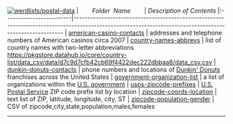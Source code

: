 [![werdlists/postal-data](https://img.shields.io/badge/werdlists-postal_data-purple.svg?logo=github&style=popout&longCache=true)](# "werdlists/postal-data")
|&nbsp;&nbsp;&nbsp;&nbsp;&nbsp;&nbsp;&nbsp;&nbsp;_Folder&nbsp;&nbsp;Name_&nbsp;&nbsp;&nbsp;&nbsp;&nbsp;&nbsp;&nbsp;&nbsp;| _Description of Contents_
|:------------------------|--------------------------------------------------------------------------------------------------------------------------------------------------------
| [american-casino-contacts](american-casino-contacts.csv) |  addresses and telephone numbers of American casinos circa 2007 
| [country-names-abbrevs](country-names-abbrevs.csv) |  list of country names with two-letter abbreviations <https://pkgstore.datahub.io/core/country-list/data_csv/data/d7c9d7cfb42cb69f4422dec222dbbaa8/data_csv.csv> 
| [dunkin-donuts-contacts](dunkin-donuts-contacts.csv.xz) |  phone numbers and locations of [Dunkin' Donuts](https://dunkindonuts.com) franchises across the United States 
| [government-organization-list](government-organization-list.txt) |  a list of organizations within the [U.S. government](https://usa.gov) 
| [usps-zipcode-prefixes](usps-zipcode-prefixes.txt) |  [U.S. Postal Service](https://usps.com) ZIP code prefix list by location 
| [zipcode-coords-location](zipcode-coords-location.txt.xz) |  text list of ZIP, latitude, longitude, city, ST 
| [zipcode-population-gender](zipcode-population-gender.csv.xz) |  CSV of zipcode,city,state,population,males,females 

* * *

